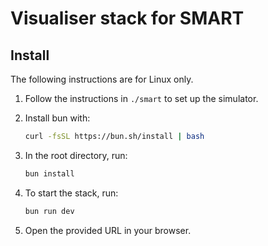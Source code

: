 # Visualiser stack for SMART

## Install

The following instructions are for Linux only.

1. Follow the instructions in `./smart` to set up the simulator.

2. Install bun with:

   ```bash
   curl -fsSL https://bun.sh/install | bash
   ```

3. In the root directory, run:

   ```bash
   bun install
   ```

4. To start the stack, run:

   ```bash
   bun run dev
   ```

5. Open the provided URL in your browser.
